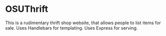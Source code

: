 # OSUThrift
This is a rudimentary thrift shop website, that allows people to list items for sale.
Uses Handlebars for templating. Uses Express for serving. 
